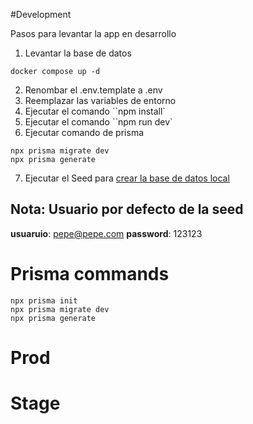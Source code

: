 #Development

Pasos para levantar la app en desarrollo

1. Levantar la base de datos

```
docker compose up -d
```

2. Renombar el .env.template a .env
3. Reemplazar las variables de entorno
4. Ejecutar el comando ``npm install`
5. Ejecutar el comando ``npm run dev`
6. Ejecutar comando de prisma

```
npx prisma migrate dev
npx prisma generate
```

7. Ejecutar el Seed para [crear la base de datos local](localhost:3000/api/seed)

## Nota: Usuario por defecto de la seed
__usuaruio__: pepe@pepe.com
__password__: 123123


# Prisma commands

```
npx prisma init
npx prisma migrate dev
npx prisma generate
```

# Prod

# Stage

```

```
